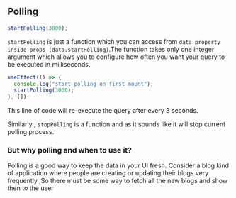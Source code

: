 ## Polling

```javascript
startPolling(3000);
```

`startPolling` is just a function which you can access from `data property inside props (data.startPolling)`.The function takes only one integer argument which allows you to configure how often you want your query to be executed in milliseconds.

```javascript
useEffect(() => {
  console.log("start polling on first mount");
  startPolling(3000);
}, []);
```

This line of code will re-execute the query after every 3 seconds.

Similarly , `stopPolling` is a function and as it sounds like it will stop current polling process.

### But why polling and when to use it?

Polling is a good way to keep the data in your UI fresh. Consider a blog kind of application where people are creating or updating their blogs very frequently ,So there must be some way to fetch all the new blogs and show then to the user
